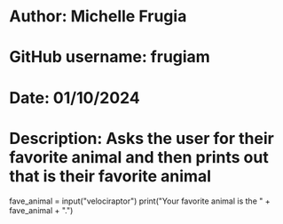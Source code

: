 # Author: Michelle Frugia
# GitHub username: frugiam
# Date: 01/10/2024
# Description: Asks the user for their favorite animal and then prints out that is their favorite animal
fave_animal = input("velociraptor")
print("Your favorite animal is the " + fave_animal + ".")

